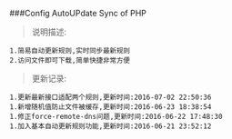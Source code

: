 ###Config AutoUPdate Sync of PHP
>说明描述:  
```
1.简易自动更新规则,实时同步最新规则
2.访问文件即可下载,简单快捷非常方便
```
>更新记录:  
```
1.更新最新接口适配两个规则,更新时间:2016-07-02 22:50:36
1.新增随机值防止文件被缓存,更新时间:2016-06-23 18:38:54
1.修正force-remote-dns问题,更新时间:2016-06-22 17:48:30
1.加入基本自动更新规则功能,更新时间:2016-06-21 23:52:12
```
